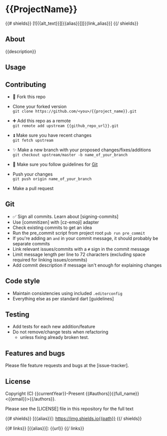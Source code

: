 # {{ProjectName}}

{{# shields}}
[![{{alt_text}}][{{alias}}]][{{link_alias}}]
{{/ shields}}

## About

{{description}}

## Usage

## Contributing

- :fork_and_knife: Fork this repo

- Clone your forked version  
  `git clone https://github.com/<you>/{{project_name}}.git`

- :heavy_plus_sign: Add this repo as a remote  
  `git remote add upstream {{github_repo_url}}.git`

- :arrow_double_up: Make sure you have recent changes  
  `git fetch upstream`

- :sparkles: Make a new branch with your proposed changes/fixes/additions  
  `git checkout upstream/master -b name_of_your_branch`

- :bookmark_tabs: Make sure you follow guidelines for [Git](#git)

- Push your changes  
  `git push origin name_of_your_branch`

- Make a pull request

## Git

- :white_check_mark: Sign all commits. Learn about [signing-commits]
- Use [commitizen] with [cz-emoji] adapter
- Check existing commits to get an idea
- Run the pre_commit script from project root `pub run pre_commit`
- If you're adding an `and` in your commit message, it should probably be separate commits
- Link relevant issues/commits with a `#` sign in the commit message
- Limit message length per line to 72 characters (excluding space required for linking issues/commits)
- Add commit description if message isn't enough for explaining changes

## Code style

- Maintain consistencies using included `.editorconfig`
- Everything else as per standard dart [guidelines]

## Testing

- Add tests for each new addition/feature
- Do not remove/change tests when refactoring
  - unless fixing already broken test.

## Features and bugs

Please file feature requests and bugs at the [issue-tracker].

## License

Copyright (C) {{currentYear}}-Present {{#authors}}{{full_name}} <{{email}}>{{/authors}}.

Please see the [LICENSE] file in this repository for the full text

<!-- Shield aliases -->
{{# shields}}
[{{alias}}]: https://img.shields.io{{path}}
{{/ shields}}


<!-- Link aliases -->
{{# links}}
[{{alias}}]: {{url}}
{{/ links}}
